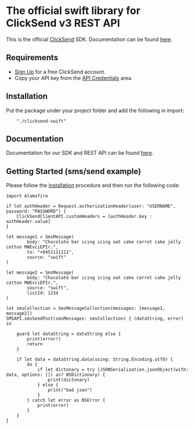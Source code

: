 # The official swift library for ClickSend v3 REST API

This is the official [ClickSend](https://clicksend.com) SDK. Documentation can be found [here](https://developers.clicksend.com/docs/rest/v3/?swift#introduction).

## Requirements
  
- [Sign Up](https://www.clicksend.com/signup) for a free ClickSend account.
- Copy your API key from the [API Credentials](https://dashboard.clicksend.com/#/account/subaccount) area.

## Installation

Put the package under your project folder and add the following in import:
```
    "./clicksend-swift"
```

## Documentation

Documentation for our SDK and REST API can be found [here](https://developers.clicksend.com/docs/rest/v3/?swift#introduction).

## Getting Started (sms/send example)

Please follow the [installation](#installation) procedure and then run the following code:
```
import Alamofire

if let authHeader = Request.authorizationHeader(user: "USERNAME", password: "PASSWORD") {
    ClickSendClientAPI.customHeaders = [authHeader.key : authHeader.value]
}

let message1 = SmsMessage(
        body: "Chocolate bar icing icing oat cake carrot cake jelly cotton MWEvciEPIr.", 
        to: "+0451111111", 
        source: "swift"
)

let message2 = SmsMessage(
        body: "Chocolate bar icing icing oat cake carrot cake jelly cotton MWEvciEPIr.", 
        source: "swift", 
        listId: 1234
)

let smsCollection = SmsMessageCollection(messages: [message1, message2])
SMSAPI.smsSendPost(smsMessages: smsCollection) { (dataString, error) in

    guard let dataString = dataString else {
        print(error!)
        return
    }

    if let data = dataString.data(using: String.Encoding.utf8) {
        do {
            if let dictonary = try (JSONSerialization.jsonObject(with: data, options: []) as? NSDictionary) {
                print(dictonary)
            } else {
                print("bad json")
            }
        } catch let error as NSError {
            print(error)
        }
    }
}
```

